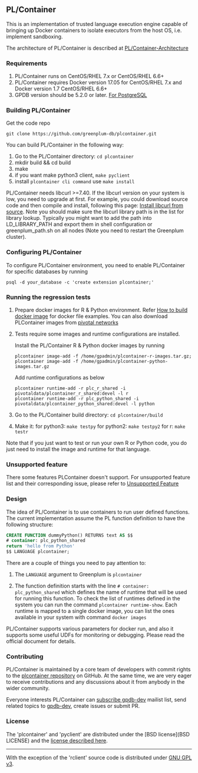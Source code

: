 ## PL/Container

This is an implementation of trusted language execution engine capable of
bringing up Docker containers to isolate executors from the host OS, i.e.
implement sandboxing.

The architecture of PL/Container is described at [PL/Container-Architecture](https://github.com/greenplum-db/plcontainer/wiki/PLContainer-Architecture)

### Requirements

1. PL/Container runs on CentOS/RHEL 7.x or CentOS/RHEL 6.6+
1. PL/Container requires Docker version 17.05 for CentOS/RHEL 7.x and Docker version 1.7 CentOS/RHEL 6.6+
1. GPDB version should be 5.2.0 or later.    [ For PostgreSQL ](README_PG.md)

### Building PL/Container

Get the code repo
```shell
git clone https://github.com/greenplum-db/plcontainer.git
```

You can build PL/Container in the following way:

1. Go to the PL/Container directory: `cd plcontainer`
2. mkdir build && cd build
3. make
4. if you want make python3 client, `make pyclient`
5. install `plcontainer cli command` use `make install`

PL/Container needs libcurl >=7.40. If the libcurl version on your system is low, you need to upgrade at first. For example, you could download source code and then compile and install, following this page: [Install libcurl from source](https://curl.haxx.se/docs/install.html). Note you should make sure the libcurl library path is in the list for library lookup. Typically you might want to add the path into LD_LIBRARY_PATH and export them in shell configuration or greenplum_path.sh on all nodes (Note you need to restart the Greenplum cluster).


### Configuring PL/Container

To configure PL/Container environment, you need to enable PL/Container for specific databases by running 
   ```shell
   psql -d your_database -c 'create extension plcontainer;'
   ```

### Running the regression tests

1. Prepare docker images for R & Python environment.
   Refer [How to build docker image](https://github.com/greenplum-db/plcontainer/wiki/How-to-build-docker-image) for docker file examples.
 You can also download PLContainer images from [pivotal networks](https://network.pivotal.io)

1. Tests require some images and runtime configurations are installed.

   Install the PL/Container R & Python docker images by running
   ```shell
   plcontainer image-add -f /home/gpadmin/plcontainer-r-images.tar.gz;
   plcontainer image-add -f /home/gpadmin/plcontainer-python-images.tar.gz
   ```

   Add runtime configurations as below
   ```shell
   plcontainer runtime-add -r plc_r_shared -i pivotaldata/plcontainer_r_shared:devel -l r
   plcontainer runtime-add -r plc_python_shared -i pivotaldata/plcontainer_python_shared:devel -l python
   ```

1. Go to the PL/Container build directory: `cd plcontainer/build`
1. Make it: for python3: `make testpy` for python2: `make testpy2` for r: `make testr`

Note that if you just want to test or run your own R or Python code, you do just need to install the image and runtime for that language.

### Unsupported feature
There some features PLContainer doesn't support. For unsupported feature list and their corresponding issue,
please refer to [Unsupported Feature](https://github.com/greenplum-db/plcontainer/wiki/PLContainer-Unsupported-Features)

### Design

The idea of PL/Container is to use containers to run user defined functions. The current implementation assume the PL function definition to have the following structure:

```sql
CREATE FUNCTION dummyPython() RETURNS text AS $$
# container: plc_python_shared
return 'hello from Python'
$$ LANGUAGE plcontainer;
```

There are a couple of things you need to pay attention to:

1. The `LANGUAGE` argument to Greenplum is `plcontainer`

1. The function definition starts with the line `# container: plc_python_shared` which defines the name of runtime that will be used for running this function. To check the list of runtimes defined in the system you can run the command `plcontainer runtime-show`. Each runtime is mapped to a single docker image, you can list the ones available in your system with command `docker images`

PL/Container supports various parameters for docker run, and also it supports some useful UDFs for monitoring or debugging. Please read the official document for details.

### Contributing
PL/Container is maintained by a core team of developers with commit rights to the [plcontainer repository](https://github.com/greenplum-db/plcontainer) on GitHub. At the same time, we are very eager to receive contributions and any discussions about it from anybody in the wider community.

Everyone interests PL/Container can [subscribe gpdb-dev](mailto:gpdb-dev+subscribe@greenplum.org) mailist list, send related topics to [gpdb-dev](mailto:gpdb-dev@greenplum.org), create issues or submit PR.

### License

The 'plcontainer' and 'pyclient' are distributed under the [BSD license](BSD LICENSE) and the [license described here](LICENSE).

---

With the exception of the 'rclient' source code is distributed under [GNU GPL v3](src/rclient/COPYING).
